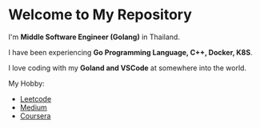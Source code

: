 Welcome to My Repository
===

I'm **Middle Software Engineer (Golang)** in Thailand.

I have been experiencing **Go Programming Language, C++, Docker, K8S**.

I love coding with my **Goland and VSCode** at somewhere into the world.

My Hobby:
- [Leetcode](https://leetcode.com/imkk-000)
- [Medium](https://blog.imkk.me/)
- [Coursera](https://www.coursera.org/user/dd6c531a628fd3e53ef42e58458f366d)
